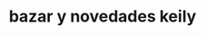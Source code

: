 ---
title: "bazar y novedades keily"
url: /san-pedro/bazar-y-novedades-keily/
shop: supermercado
---